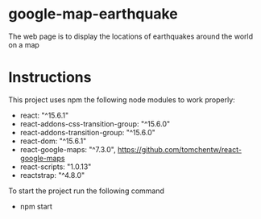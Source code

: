 # google-map-earthquake
The web page is to display the locations of earthquakes around the world on a map

# Instructions
This project uses npm the following node modules to work properly:

- react: "^15.6.1"
- react-addons-css-transition-group: "^15.6.0"
- react-addons-transition-group: "^15.6.0"
- react-dom: "^15.6.1"
- react-google-maps: "^7.3.0", https://github.com/tomchentw/react-google-maps
- react-scripts: "1.0.13"
- reactstrap: "^4.8.0"

To start the project run the following command
- npm start

